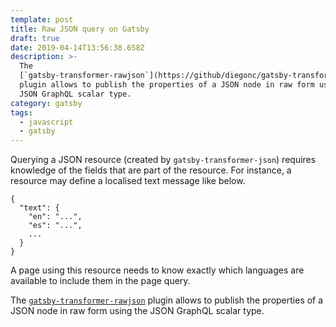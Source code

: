 ```yaml
---
template: post
title: Raw JSON query on Gatsby
draft: true
date: 2019-04-14T13:56:38.658Z
description: >-
  The
  [`gatsby-transformer-rawjson`](https://github/diegonc/gatsby-transformer-rawjson)
  plugin allows to publish the properties of a JSON node in raw form using the
  JSON GraphQL scalar type.
category: gatsby
tags:
  - javascript
  - gatsby
---
```

Querying a JSON resource (created by `gatsby-transformer-json`) requires knowledge of the fields that are part of the resource. For instance, a resource may define a localised text message like below.

```
{
  "text": {
    "en": "...",
    "es": "...",
    ...
  }
}
```

A page using this resource needs to know exactly which languages are available to include them in the page query.

The [`gatsby-transformer-rawjson`](https://github/diegonc/gatsby-transformer-rawjson) plugin allows to publish the properties of a JSON node in raw form using the JSON GraphQL scalar type.
